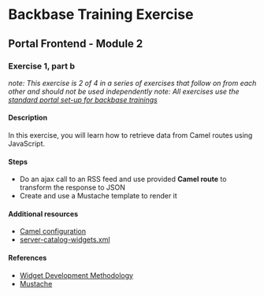 # Backbase Training Exercise

## Portal Frontend - Module 2

### Exercise 1, part b

_note: This exercise is 2 of 4 in a series of exercises that follow on from each other and should not be used independently_
_note: All exercises use the [standard portal set-up for backbase trainings](https://my.backbase.com/resources/how-to-guides/getting-your-first-launchpad-based-portal-set-up/)_

#### Description

In this exercise, you will learn how to retrieve data from Camel routes using JavaScript.

#### Steps

 - Do an ajax call to an RSS feed and use provided **Camel route** to transform the response to JSON
 - Create and use a Mustache template to render it

#### Additional resources

 - [Camel configuration](../../../../../../../../feed-service-module/src/main/resources/META-INF/spring/backbase-integration-service.xml#L10-L22)
 - [server-catalog-widgets.xml](../../../../../config-info/import/server-catalog-widgets.xml#L28-L52)

#### References

 - [Widget Development Methodology](https://github.com/Backbase/methodology-widget-development)
 - [Mustache](https://mustache.github.io/mustache.5.html)
